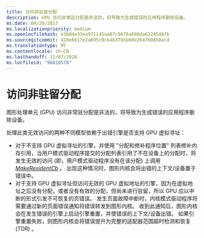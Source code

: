 ```yaml
---
title: 访问非驻留分配
description: GPU 访问非常驻分配是非法的，将导致为生成错误的应用程序删除设备。
ms.date: 04/20/2017
ms.localizationpriority: medium
ms.openlocfilehash: e3604e33ea971145aa87c9676a680da6224548fb
ms.sourcegitcommit: 418e6617e2a695c9cb4b37b5b60e264760858acd
ms.translationtype: MT
ms.contentlocale: zh-CN
ms.lasthandoff: 12/07/2020
ms.locfileid: "96810578"
---
```

# <a name="span-iddisplayaccess_to_non-resident_allocationspanaccess-to-non-resident-allocation"></a><span id="display.access_to_non-resident_allocation"></span>访问非驻留分配


图形处理单元 (GPU) 访问非常驻分配是非法的，将导致为生成错误的应用程序删除设备。

处理此类无效访问的两种不同模型依赖于出错引擎是否支持 GPU 虚拟寻址：

-   对于不支持 GPU 虚拟寻址的引擎，并使用 "分配和修补程序位置" 列表修补内存引用，当用户模式驱动程序提交的分配列表引用了不在设备上的分配时，将发生无效的访问 (即，用户模式驱动程序没有在该分配) 上调用 [*MakeResidentCb*](/windows-hardware/drivers/ddi/d3dumddi/nc-d3dumddi-pfnd3dddi_makeresidentcb) 。 出现这种情况时，图形内核会将出错的上下文/设备置于错误中。
-   对于支持 GPU 虚拟寻址但访问无效的 GPU 虚拟地址的引擎，因为在虚拟地址之后没有分配，或者没有有效的分配，但尚未进行驻留，所以 GPU 应以中断的形式引发不可恢复的页错误。 发生页面故障中断时，内核模式驱动程序将需要通过新的页面错误通知将错误转发到图形内核。 收到此通知后，图形内核会在发生错误的引擎上启动引擎重置，并使错误的上下文/设备出错。 如果引擎重置失败，则图形内核会将错误提升为完整的适配器范围超时检测和恢复 (TDR) 。

 

